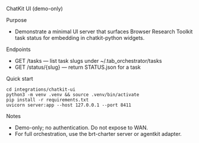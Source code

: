 ChatKit UI (demo-only)

Purpose
- Demonstrate a minimal UI server that surfaces Browser Research Toolkit task status for embedding in chatkit-python widgets.

Endpoints
- GET /tasks — list task slugs under ~/.tab_orchestrator/tasks
- GET /status/{slug} — return STATUS.json for a task

Quick start

    cd integrations/chatkit-ui
    python3 -m venv .venv && source .venv/bin/activate
    pip install -r requirements.txt
    uvicorn server:app --host 127.0.0.1 --port 8411

Notes
- Demo-only; no authentication. Do not expose to WAN.
- For full orchestration, use the brt-charter server or agentkit adapter.
